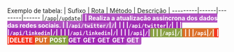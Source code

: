<style>
  get,post,put,delete { padding: 2px 5px; color: white; font-weight:bold; border-radius:3px; }
  get {
    background-color: rgba(160,40,180,.8);
  }
  get::after {
    content: "GET";
  }
  post::after {
    content: "POST";
  }
  put::after {
    content: "PUT";
  }
  delete::after {
    content: "DELETE";
  }
  post {
    background-color: rgba(130,190,40,.8);
  }
  put {
    background-color: rgba(255,90,30,.7);
  }
  delete {
    background-color: rgba(255,30,30,.7);
  }
  
</style>
Exemplo de tabela:
| Sufixo | Rota | Método | Descrição |
---------|------|--------|------ 
|`/app`|`/update`|<get/>|  Realiza a atualização assíncrona dos dados das redes sociais.  |
|`/api/twitter/`|`/`|<get/>| |
|`/api/twitter`|`/`|<get/>| |
|`/api/linkedin`|`/`|<get/>| |
|`/api/linkedin`|`/`|<get/>| |
|`/api`|`/`|<post/>| |
|`/api`|`/`|<put/>| |
|`/api`|`/`|<delete/>| |

